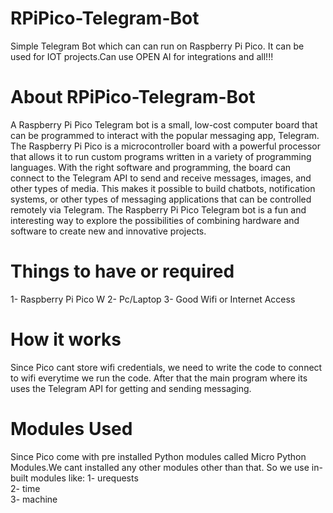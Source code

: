 # RPiPico-Telegram-Bot
Simple Telegram Bot which can can run on Raspberry Pi Pico.
It can be used for IOT projects.Can use OPEN AI for integrations and all!!!

# About RPiPico-Telegram-Bot
A Raspberry Pi Pico Telegram bot is a small, low-cost computer board that can be programmed to interact with the popular messaging app, Telegram. The Raspberry Pi Pico is a microcontroller board with a powerful processor that allows it to run custom programs written in a variety of programming languages. With the right software and programming, the board can connect to the Telegram API to send and receive messages, images, and other types of media. This makes it possible to build chatbots, notification systems, or other types of messaging applications that can be controlled remotely via Telegram. The Raspberry Pi Pico Telegram bot is a fun and interesting way to explore the possibilities of combining hardware and software to create new and innovative projects.

# Things to have or required

1- Raspberry Pi Pico W 
2- Pc/Laptop
3- Good Wifi or Internet Access

# How it works

Since Pico cant store wifi credentials, we need to write the code to connect to wifi everytime we run the code.
After that the main program where its uses the Telegram API for getting and sending messaging.

# Modules Used

Since Pico come with pre installed Python modules called Micro Python Modules.We cant installed any other modules other than that.
So we use in-built modules like:
1- urequests  
2- time  
3- machine  
